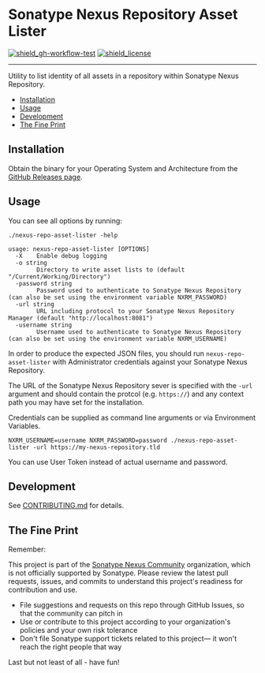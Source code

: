 # Sonatype Nexus Repository Asset Lister

<!-- Badges Section -->
[![shield_gh-workflow-test]][link_gh-workflow-test]
[![shield_license]][license_file]
<!-- Add other badges or shields as appropriate -->

---

Utility to list identity of all assets in a repository within Sonatype Nexus Repository.

- [Installation](#installation)
- [Usage](#usage)
- [Development](#development)
- [The Fine Print](#the-fine-print)

## Installation

Obtain the binary for your Operating System and Architecture from the [GitHub Releases page](https://github.com/sonatype-nexus-community/nexus-repo-asset-lister/releases).

## Usage

You can see all options by running:

```
./nexus-repo-asset-lister -help

usage: nexus-repo-asset-lister [OPTIONS]
  -X    Enable debug logging
  -o string
        Directory to write asset lists to (default "/Current/Working/Directory")
  -password string
        Password used to authenticate to Sonatype Nexus Repository (can also be set using the environment variable NXRM_PASSWORD)
  -url string
        URL including protocol to your Sonatype Nexus Repository Manager (default "http://localhost:8081")
  -username string
        Username used to authenticate to Sonatype Nexus Repository (can also be set using the environment variable NXRM_USERNAME)
```

In order to produce the expected JSON files, you should run `nexus-repo-asset-lister` with Administrator credentials against your Sonatype Nexus Repository.

The URL of the Sonatype Nexus Repository sever is specified with the `-url` argument and should contain the protcol (e.g. `https://`) and any context path you may have set for the installation.

Credentials can be supplied as command line arguments or via Environment Variables.

```
NXRM_USERNAME=username NXRM_PASSWORD=password ./nexus-repo-asset-lister -url https://my-nexus-repository.tld
```

You can use User Token instead of actual username and password.

## Development

See [CONTRIBUTING.md](./CONTRIBUTING.md) for details.

## The Fine Print

Remember:

This project is part of the [Sonatype Nexus Community](https://github.com/sonatype-nexus-community) organization, which is not officially supported by Sonatype. Please review the latest pull requests, issues, and commits to understand this project's readiness for contribution and use.

* File suggestions and requests on this repo through GitHub Issues, so that the community can pitch in
* Use or contribute to this project according to your organization's policies and your own risk tolerance
* Don't file Sonatype support tickets related to this project— it won't reach the right people that way

Last but not least of all - have fun!

<!-- Links Section -->
[shield_gh-workflow-test]: https://img.shields.io/github/actions/workflow/status/sonatype-nexus-community/nexus-repo-asset-lister/build.yml?branch=main&logo=GitHub&logoColor=white "build"
[shield_license]: https://img.shields.io/github/license/sonatype-nexus-community/cnexus-repo-asset-lister?logo=open%20source%20initiative&logoColor=white "license"

[link_gh-workflow-test]: https://github.com/sonatype-nexus-community/nexus-repo-asset-lister/actions/workflows/build.yml?query=branch%3Amain
[license_file]: https://github.com/sonatype-nexus-community/nexus-repo-asset-lister/blob/main/LICENSE
